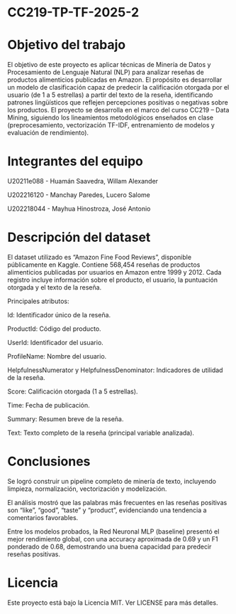 # CC219-TP-TF-2025-2
# Objetivo del trabajo
El objetivo de este proyecto es aplicar técnicas de Minería de Datos y Procesamiento de Lenguaje Natural (NLP) para analizar reseñas de productos alimenticios publicadas en Amazon.
El propósito es desarrollar un modelo de clasificación capaz de predecir la calificación otorgada por el usuario (de 1 a 5 estrellas) a partir del texto de la reseña, identificando patrones lingüísticos que reflejen percepciones positivas o negativas sobre los productos.
El proyecto se desarrolla en el marco del curso CC219 – Data Mining, siguiendo los lineamientos metodológicos enseñados en clase (preprocesamiento, vectorización TF-IDF, entrenamiento de modelos y evaluación de rendimiento).

# Integrantes del equipo
U20211e088 - Huamán Saavedra, Willam Alexander

U202216120 - Manchay Paredes, Lucero Salome

U202218044 - Mayhua Hinostroza, José Antonio

# Descripción del dataset

El dataset utilizado es “Amazon Fine Food Reviews”, disponible públicamente en Kaggle. Contiene 568,454 reseñas de productos alimenticios publicadas por usuarios en Amazon entre 1999 y 2012.
Cada registro incluye información sobre el producto, el usuario, la puntuación otorgada y el texto de la reseña.

Principales atributos:

Id: Identificador único de la reseña.

ProductId: Código del producto.

UserId: Identificador del usuario.

ProfileName: Nombre del usuario.

HelpfulnessNumerator y HelpfulnessDenominator: Indicadores de utilidad de la reseña.

Score: Calificación otorgada (1 a 5 estrellas).

Time: Fecha de publicación.

Summary: Resumen breve de la reseña.

Text: Texto completo de la reseña (principal variable analizada).

# Conclusiones

Se logró construir un pipeline completo de minería de texto, incluyendo limpieza, normalización, vectorización y modelización.

El análisis mostró que las palabras más frecuentes en las reseñas positivas son “like”, “good”, “taste” y “product”, evidenciando una tendencia a comentarios favorables.

Entre los modelos probados, la Red Neuronal MLP (baseline) presentó el mejor rendimiento global, con una accuracy aproximada de 0.69 y un F1 ponderado de 0.68, demostrando una buena capacidad para predecir reseñas positivas.

# Licencia
Este proyecto está bajo la Licencia MIT. Ver LICENSE para más detalles.

